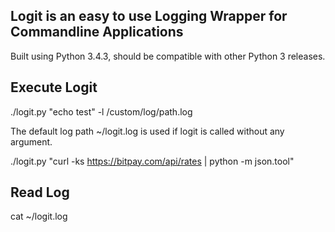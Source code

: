 Logit is an easy to use Logging Wrapper for Commandline Applications
-----------------------

Built using Python 3.4.3, should be compatible with other Python 3 releases.

## Execute Logit

./logit.py "echo test" -l /custom/log/path.log

The default log path ~/logit.log is used if logit is called without any argument.

./logit.py "curl -ks https://bitpay.com/api/rates | python -m json.tool"


## Read Log
cat ~/logit.log
